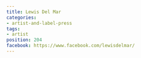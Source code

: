 ```yaml
---
title: Lewis Del Mar
categories:
- artist-and-label-press
tags:
- artist
position: 204
facebook: https://www.facebook.com/lewisdelmar/
---
```


